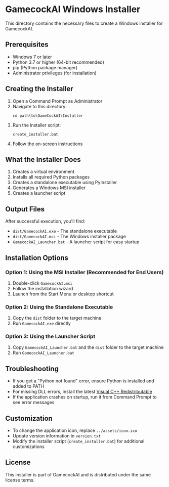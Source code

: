 # GamecockAI Windows Installer

This directory contains the necessary files to create a Windows installer for GamecockAI.

## Prerequisites

- Windows 7 or later
- Python 3.7 or higher (64-bit recommended)
- pip (Python package manager)
- Administrator privileges (for installation)

## Creating the Installer

1. Open a Command Prompt as Administrator
2. Navigate to this directory:
   ```
   cd path\to\GameCockAI\Installer
   ```
3. Run the installer script:
   ```
   create_installer.bat
   ```
4. Follow the on-screen instructions

## What the Installer Does

1. Creates a virtual environment
2. Installs all required Python packages
3. Creates a standalone executable using PyInstaller
4. Generates a Windows MSI installer
5. Creates a launcher script

## Output Files

After successful execution, you'll find:
- `dist/GamecockAI.exe` - The standalone executable
- `dist/GamecockAI.msi` - The Windows installer package
- `GamecockAI_Launcher.bat` - A launcher script for easy startup

## Installation Options

### Option 1: Using the MSI Installer (Recommended for End Users)
1. Double-click `GamecockAI.msi`
2. Follow the installation wizard
3. Launch from the Start Menu or desktop shortcut

### Option 2: Using the Standalone Executable
1. Copy the `dist` folder to the target machine
2. Run `GamecockAI.exe` directly

### Option 3: Using the Launcher Script
1. Copy `GamecockAI_Launcher.bat` and the `dist` folder to the target machine
2. Run `GamecockAI_Launcher.bat`

## Troubleshooting

- If you get a "Python not found" error, ensure Python is installed and added to PATH
- For missing DLL errors, install the latest [Visual C++ Redistributable](https://aka.ms/vs/17/release/vc_redist.x64.exe)
- If the application crashes on startup, run it from Command Prompt to see error messages

## Customization

- To change the application icon, replace `../assets/icon.ico`
- Update version information in `version.txt`
- Modify the installer script (`create_installer.bat`) for additional customizations

## License

This installer is part of GamecockAI and is distributed under the same license terms.
